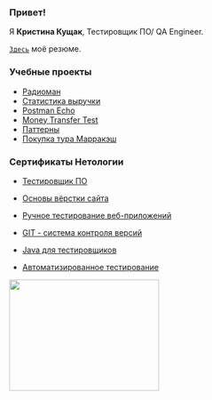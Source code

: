 

### Привет!

Я <b>Кристина Кущак</b>, Тестировщик ПО/ QA Engineer. 

[`Здесь`](https://docs.google.com/document/d/1HzEjAxIS7oETztf9z0lLw7JChlsoEdRXrJYHJ5X8w4Y/edit?usp=sharing) моё резюме.

### Учебные проекты
+ [Радиоман](https://github.com/chrisemenova/Radioman)
+ [Статистика выручки](https://github.com/chrisemenova/Statistics)
+ [Postman Echo](https://github.com/chrisemenova/PostmanEcho)
+ [Money Transfer Test](https://github.com/chrisemenova/PageObjects)
+ [Паттерны](https://github.com/chrisemenova/PatternTaskTwo)
+ [Покупка тура Марракэш](https://github.com/chrisemenova/Diploma-QA)

### Сертификаты Нетологии

+ [Тестировщик ПО](https://user-images.githubusercontent.com/107304447/234401222-94ee0512-3e95-4a5c-8c40-a459434e28c4.jpg)

+ [Основы вёрстки сайта](https://github.com/chrisemenova/chrisemenova/blob/main/%D0%9E%D1%81%D0%BD%D0%BE%D0%B2%D1%8B%20%D0%B2%D1%91%D1%80%D1%81%D1%82%D0%BA%D0%B8%20%D1%81%D0%B0%D0%B9%D1%82%D0%B0.pdf)
+   [Ручное тестирование веб-приложений](https://github.com/chrisemenova/chrisemenova/blob/main/1.%20%D0%A0%D1%83%D1%87%D0%BD%D0%BE%D0%B5%20%D0%A2%20%D0%BF%D1%80%D0%B8%D0%BB..pdf)
+ [GIT - система контроля версий](https://github.com/chrisemenova/chrisemenova/blob/main/2.%20GIT.pdf)
+ [Java для тестировщиков](https://github.com/chrisemenova/chrisemenova/blob/main/3.%20Java%20%D0%B4%D0%BB%D1%8F%20%D1%82%D0%B5%D1%81%D1%82%D0%B8%D1%80%D0%BE%D0%B2%D1%89%D0%B8%D0%BA%D0%BE%D0%B2.pdf)
+ [Автоматизированное тестирование](https://github.com/chrisemenova/chrisemenova/blob/main/4.%20%D0%90%D0%B2%D1%82%D0%BE%D0%BC%D0%B0%D1%82%D0%B8%D0%B7%D0%B8%D1%80%D0%BE%D0%B2%D0%B0%D0%BD%D0%BD%D0%BE%D0%B5%20%D1%82%D0%B5%D1%81%D1%82%D0%B8%D1%80%D0%BE%D0%B2%D0%B0%D0%BD%D0%B8%D0%B5.pdf)


<img src="https://user-images.githubusercontent.com/107304447/215061253-f30509ab-e364-4554-ad0a-51979a550697.jpg" width="270" height="200" />

